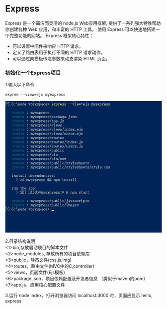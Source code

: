 # Express

Express 是一个简洁而灵活的 node.js Web应用框架, 提供了一系列强大特性帮助你创建各种 Web 应用，和丰富的 HTTP 工具。
使用 Express 可以快速地搭建一个完整功能的网站。
Express 框架核心特性：
* 可以设置中间件来响应 HTTP 请求。
* 定义了路由表用于执行不同的 HTTP 请求动作。
* 可以通过向模板传递参数来动态渲染 HTML 页面。


###  初始化一个Express项目

1.输入以下命令
```
expree --view=ejs myexpress
```
![如图](https://github.com/Aria486/Yukina/blob/master/img/expres.jpg)


2.目录结构说明  
<1>bin,存放启动项目的脚本文件   
<2>node_modules, 存放所有的项目依赖库   
<3>public，静态文件(css,js,img)   
<4>routes，路由文件(MVC中的C,controller)   
<5>views，页面文件(Ejs模板)   
<6>package.json，项目依赖配置及开发者信息 （类似于maven的pom）  
<7>app.js，应用核心配置文件   


3.运行 node index，打开浏览器访问 localhost:3000 时，页面应显示 hello, express
